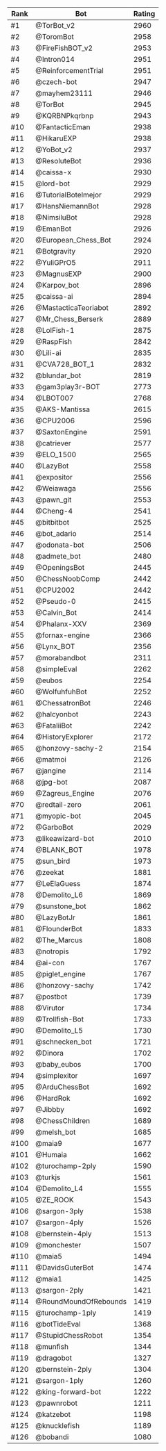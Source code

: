 Rank|Bot|Rating
---|---|---
#1|@TorBot_v2|2960
#2|@ToromBot|2958
#3|@FireFishBOT_v2|2953
#4|@Intron014|2951
#5|@ReinforcementTrial|2951
#6|@czech-bot|2947
#7|@mayhem23111|2946
#8|@TorBot|2945
#9|@KQRBNPkqrbnp|2943
#10|@FantacticEman|2938
#11|@HikaruEXP|2938
#12|@YoBot_v2|2937
#13|@ResoluteBot|2936
#14|@caissa-x|2930
#15|@lord-bot|2929
#16|@TutorialBotelmejor|2929
#17|@HansNiemannBot|2928
#18|@NimsiluBot|2928
#19|@EmanBot|2926
#20|@European_Chess_Bot|2924
#21|@Botgravity|2920
#22|@YuliGPrO5|2911
#23|@MagnusEXP|2900
#24|@Karpov_bot|2896
#25|@caissa-ai|2894
#26|@MastacticaTeoriabot|2892
#27|@Mr_Chess_Berserk|2889
#28|@LolFish-1|2875
#29|@RaspFish|2842
#30|@Lili-ai|2835
#31|@CVA728_BOT_1|2832
#32|@blundar_bot|2819
#33|@gam3play3r-BOT|2773
#34|@LBOT007|2768
#35|@AKS-Mantissa|2615
#36|@CPU2006|2596
#37|@SaxtonEngine|2591
#38|@catriever|2577
#39|@ELO_1500|2565
#40|@LazyBot|2558
#41|@expositor|2556
#42|@Weiawaga|2556
#43|@pawn_git|2553
#44|@Cheng-4|2541
#45|@bitbitbot|2525
#46|@bot_adario|2514
#47|@odonata-bot|2506
#48|@admete_bot|2480
#49|@OpeningsBot|2445
#50|@ChessNoobComp|2442
#51|@CPU2002|2442
#52|@Pseudo-0|2415
#53|@Calvin_Bot|2414
#54|@Phalanx-XXV|2369
#55|@fornax-engine|2366
#56|@Lynx_BOT|2356
#57|@morabandbot|2311
#58|@simpleEval|2262
#59|@eubos|2254
#60|@WolfuhfuhBot|2252
#61|@ChessatronBot|2246
#62|@halcyonbot|2243
#63|@FataliiBot|2242
#64|@HistoryExplorer|2172
#65|@honzovy-sachy-2|2154
#66|@matmoi|2126
#67|@jangine|2114
#68|@jpg-bot|2087
#69|@Zagreus_Engine|2076
#70|@redtail-zero|2061
#71|@myopic-bot|2045
#72|@GarboBot|2029
#73|@likeawizard-bot|2010
#74|@BLANK_BOT|1978
#75|@sun_bird|1973
#76|@zeekat|1881
#77|@LeElaGuess|1874
#78|@Demolito_L6|1869
#79|@sunstone_bot|1862
#80|@LazyBotJr|1861
#81|@FlounderBot|1833
#82|@The_Marcus|1808
#83|@notropis|1792
#84|@ai-con|1767
#85|@piglet_engine|1767
#86|@honzovy-sachy|1742
#87|@postbot|1739
#88|@Virutor|1734
#89|@Trollfish-Bot|1733
#90|@Demolito_L5|1730
#91|@schnecken_bot|1721
#92|@Dinora|1702
#93|@baby_eubos|1700
#94|@simplexitor|1697
#95|@ArduChessBot|1692
#96|@HardRok|1692
#97|@Jibbby|1692
#98|@ChessChildren|1689
#99|@melsh_bot|1685
#100|@maia9|1677
#101|@Humaia|1662
#102|@turochamp-2ply|1590
#103|@turkjs|1561
#104|@Demolito_L4|1555
#105|@ZE_ROOK|1543
#106|@sargon-3ply|1538
#107|@sargon-4ply|1526
#108|@bernstein-4ply|1513
#109|@monchester|1507
#110|@maia5|1494
#111|@DavidsGuterBot|1474
#112|@maia1|1425
#113|@sargon-2ply|1421
#114|@RoundMoundOfRebounds|1419
#115|@turochamp-1ply|1419
#116|@botTideEval|1368
#117|@StupidChessRobot|1354
#118|@munfish|1344
#119|@dragobot|1327
#120|@bernstein-2ply|1304
#121|@sargon-1ply|1260
#122|@king-forward-bot|1222
#123|@pawnrobot|1211
#124|@katzebot|1198
#125|@knucklefish|1189
#126|@bobandi|1080
